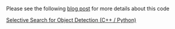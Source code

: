 Please see the following [blog post](http://www.learnopencv.com/selective-search-for-object-detection-cpp-python/) for more details about this code

[Selective Search for Object Detection (C++ / Python)](http://www.learnopencv.com/selective-search-for-object-detection-cpp-python/)
